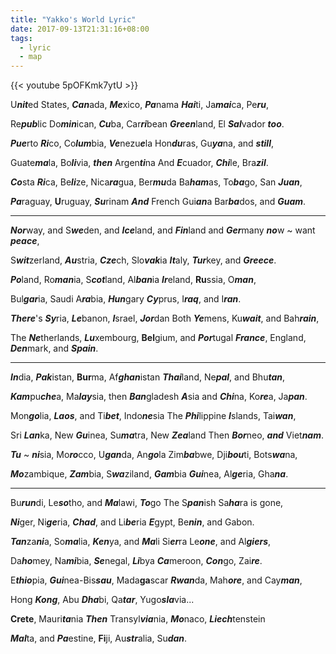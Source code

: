 ```yaml
---
title: "Yakko's World Lyric"
date: 2017-09-13T21:31:16+08:00
tags:
  - lyric
  - map
---
```


{{< youtube 5pOFKmk7ytU >}}

U***nit***ed States, ***Can***ada, ***Me***xico, ***Pa***nama
***Hai***ti, Ja***mai***ca, Pe***ru***, 


Re***pub***lic Do***min***ican, ***Cu***ba, Car***ri***bean
***Green***land, El ***Sal***vador ***too***.


***Pue***rto ***Ri***co, Co***lum***bia, ***Ve***nezu***e***la
Hon***du***ras, Gu***ya***na, and ***still***,


Guate***ma***la, Bo***li***via, ***then*** Argen***ti***na
And ***E***cuador, ***Chi***le, Bra***zil***.


***Co***sta ***Ri***ca, Be***li***ze, Nica***ra***gua, Ber***mu***da
Ba***ham***as, To***ba***go, San ***Juan***,

***Pa***raguay, **U**ruguay, ***Su***rinam ***And*** French Gui***an***a
Bar***ba***dos, and ***Guam***.

---

***Nor***way, and S***we***den, and ***Ice***land, and ***Fin***land and
***Ger***many ***no***w ~ want ***peace***,

S***wit***zerland, ***Au***stria, ***Cze***ch, Slo***vak***ia
***It***aly, ***Tur***key, and ***Greece***.

***Po***land, Ro***man***ia, S***cot***land, Al***ban***ia
***Ir***eland, **Ru**ssia, O***man***,

Bul***gar***ia, Saudi A***ra***bia, ***Hun***gary
***Cy***prus, I***raq***, and I***ran***.

***There***'s ***Sy***ria, ***Le***banon, ***I***srael, ***Jor***dan Both
***Ye***mens, Ku***wait***, and Bah***rain***,

The ***Ne***therlands, ***Lu***xembourg, **Bel**gium, and ***Por***tugal
***France***, England, ***Den***mark, and ***Spain***.

---

***In***dia, ***Pak***istan, **Bur**ma, Af***ghan***istan
***Thai***land, Ne***pal***, and Bhu***tan***,


***Kam***pu***che***a, Ma***lay***sia, then ***Ban***gladesh ***A***sia and
***Chi***na, Ko***re***a, Ja***pan***.

Mon***go***lia, ***Laos***, and Ti***bet***, Indo***ne***sia
The ***Phi***lippine ***I***slands, Tai***wan***,

Sri ***Lan***ka, New ***Gu***inea, Su***ma***tra, New ***Zea***land
Then ***Bor***neo, ***and*** Viet***nam***.

***Tu*** ~ ***ni***sia, Mo***ro***cco, U***gan***da, An***go***la
Zim***ba***bwe, Dji***bou***ti, Bots***wa***na,

***Mo***zambique, ***Zam***bia, S***wa***ziland, ***Gam***bia
***Gui***nea, Al***ge***ria, Gha***na***.

----

Bu***run***di, Le***so***tho, and ***Ma***lawi, ***To***go
The S***pan***ish Sa***ha***ra is gone,

***Ni***ger, Ni***ge***ria, ***Chad***, and Li***be***ria
***E***gypt, Be***nin***, and Gabon.

***Tan***za***ni***a, So***ma***lia, ***Ken***ya, and ***Ma***li
Si***er***ra Le***one***, and Al***giers***,

Da***ho***mey, Na***mi***bia, ***Se***negal, ***Li***bya
***Ca***meroon, ***Con***go, Zai***re***.

E***thio***pia, ***Gui***nea-Bis***sau***, Mada**ga**scar
***Rwan***da, Mah***ore***, and Cay***man***,

Hong ***Kong***, Abu ***Dha***bi, Qa***tar***, Yugo***sla***via...

**Crete**, Mauri***ta***nia
***Then*** Transyl***via***nia,
***Mo***naco, ***Liech***tenstein

***Mal***ta, and ***Pa***estine,
**Fi**ji, Au***str***alia, Su***dan***.
